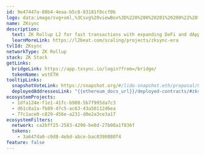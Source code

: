 ```yaml
---
id: 9e47447a-80b4-4eaa-b5c8-83181f8ccf0b
logo: data:image/svg+xml,%3Csvg%20viewBox%3D%220%200%20201%20200%22%20fill%3D%22none%22%20xmlns%3D%22http%3A%2F%2Fwww.w3.org%2F2000%2Fsvg%22%3E%0A%3Cpath%20fill-rule%3D%22evenodd%22%20clip-rule%3D%22evenodd%22%20d%3D%22M159.419%2099.5063L125.714%2065.9531V90.5116L92.2617%20115.121H125.714V133.059L159.419%2099.5063Z%22%20fill%3D%22black%22%2F%3E%0A%3Cpath%20fill-rule%3D%22evenodd%22%20clip-rule%3D%22evenodd%22%20d%3D%22M40.668%2099.5061L74.3728%20133.059V108.652L107.825%2083.8412H74.3728V65.9023L40.668%2099.5061Z%22%20fill%3D%22black%22%2F%3E%0A%3Cg%20filter%3D%22url(%23filter0_f_16862_3784)%22%3E%0A%3Cpath%20fill-rule%3D%22evenodd%22%20clip-rule%3D%22evenodd%22%20d%3D%22M165.669%2093.4282L131.964%2059.875V84.4335L98.5117%20109.043H131.964V126.981L165.669%2093.4282Z%22%20fill%3D%22black%22%20fill-opacity%3D%220.5%22%2F%3E%0A%3Cpath%20fill-rule%3D%22evenodd%22%20clip-rule%3D%22evenodd%22%20d%3D%22M46.918%2093.4279L80.6228%20126.981V102.574L114.075%2077.7631H80.6228V59.8242L46.918%2093.4279Z%22%20fill%3D%22black%22%20fill-opacity%3D%220.5%22%2F%3E%0A%3C%2Fg%3E%0A%3Cdefs%3E%0A%3Cfilter%20id%3D%22filter0_f_16862_3784%22%20x%3D%2232.918%22%20y%3D%2245.8242%22%20width%3D%22146.75%22%20height%3D%2295.1562%22%20filterUnits%3D%22userSpaceOnUse%22%20color-interpolation-filters%3D%22sRGB%22%3E%0A%3CfeFlood%20flood-opacity%3D%220%22%20result%3D%22BackgroundImageFix%22%2F%3E%0A%3CfeBlend%20mode%3D%22normal%22%20in%3D%22SourceGraphic%22%20in2%3D%22BackgroundImageFix%22%20result%3D%22shape%22%2F%3E%0A%3CfeGaussianBlur%20stdDeviation%3D%227%22%20result%3D%22effect1_foregroundBlur_16862_3784%22%2F%3E%0A%3C%2Ffilter%3E%0A%3C%2Fdefs%3E%0A%3C%2Fsvg%3E%0A
name: ZKsync
description:
  text: ZK Rollup L2 for fast transactions with expanding DeFi and dApp support.
  learnMoreLink: https://l2beat.com/scaling/projects/zksync-era
tvlId: ZKsync
networkType: ZK Rollup
stack: ZK Stack
getLinks:
  bridgeLink: https://app.txsync.io/login?from=/bridge/
  tokenName: wstETH
tooltipLinks:
  snapshotVoteLink: https://snapshot.org/#/lido-snapshot.eth/proposal/0xd6c4a71c36bef27c4b5997223bd8612fe19177b46b238e78802a4a27fd5cdc9e
  deployedAddressesLink: "{{ethereum_docs_url}}/deployed-contracts/#zksync"
ecosystemProjects:
  - 1dfa124e-f1e1-41fc-b908-5b7f995da7c3
  - d61c8a1a-fb89-47c5-ac63-43a50112d6ea
  - 77c1ace0-c829-456e-a231-d0e2a3ce3a17
ecosystemFilters:
  network: ca2bff25-2583-4290-be8d-27b00a1f836f
  tokens:
    - 3a647da0-c0d8-4ebd-abce-bac0390880f4
feature: false
---
```

